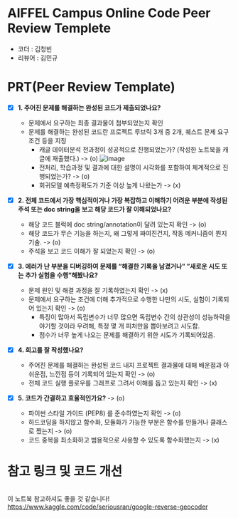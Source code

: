 # AIFFEL Campus Online Code Peer Review Templete
- 코더 : 김청빈
- 리뷰어 : 김민규

# PRT(Peer Review Template)
- [x]  **1. 주어진 문제를 해결하는 완성된 코드가 제출되었나요?**
    - 문제에서 요구하는 최종 결과물이 첨부되었는지 확인
    - 문제를 해결하는 완성된 코드란 프로젝트 루브릭 3개 중 2개, 
    퀘스트 문제 요구조건 등을 지칭
        - 캐글 데이터분석 전과정이 성공적으로 진행되었는가? (작성한 노트북을 캐글에 재출했다.) -> (o)
          ![image](https://github.com/mkk4726/modulab-AIFELL_Quest/assets/68997408/76046eb1-1555-41ce-9492-e68cd5989062)
        -  전처리, 학습과정 및 결과에 대한 설명이 시각화를 포함하여 체계적으로 진행되었는가? -> (o)
        -  회귀모델 예측정확도가 기준 이상 높게 나왔는가 -> (x)
    
- [x]  **2. 전체 코드에서 가장 핵심적이거나 가장 복잡하고 이해하기 어려운 부분에 작성된 
주석 또는 doc string을 보고 해당 코드가 잘 이해되었나요?**
    - 해당 코드 블럭에 doc string/annotation이 달려 있는지 확인 -> (o)
    - 해당 코드가 무슨 기능을 하는지, 왜 그렇게 짜여진건지, 작동 메커니즘이 뭔지 기술. -> (o)
    - 주석을 보고 코드 이해가 잘 되었는지 확인 -> (o)
        
        
- [x]  **3. 에러가 난 부분을 디버깅하여 문제를 “해결한 기록을 남겼거나” 
”새로운 시도 또는 추가 실험을 수행”해봤나요?** 
    - 문제 원인 및 해결 과정을 잘 기록하였는지 확인 -> (x)
    - 문제에서 요구하는 조건에 더해 추가적으로 수행한 나만의 시도, 
    실험이 기록되어 있는지 확인 -> (o)
      - 특징이 많아서 독립변수가 너무 많으면 독립변수 간의 상관성이 성능하락을 야기할 것이라 우려해, 특정 몇 개 피처만을 뽑아보려고 시도함.
      - 점수가 너무 높게 나오는 문제를 해결하기 위한 시도가 기록되어있음.
        
- [x]  **4. 회고를 잘 작성했나요?**
    - 주어진 문제를 해결하는 완성된 코드 내지 프로젝트 결과물에 대해
    배운점과 아쉬운점, 느낀점 등이 기록되어 있는지 확인 -> (o)
    - 전체 코드 실행 플로우를 그래프로 그려서 이해를 돕고 있는지 확인 -> (x)
        
- [x]  **5. 코드가 간결하고 효율적인가요?** -> (o)
    - 파이썬 스타일 가이드 (PEP8) 를 준수하였는지 확인 -> (o)
    - 하드코딩을 하지않고 함수화, 모듈화가 가능한 부분은 함수를 만들거나 클래스로 짰는지 -> (o)
    - 코드 중복을 최소화하고 범용적으로 사용할 수 있도록 함수화했는지 -> (x)


# 참고 링크 및 코드 개선
```
```
이 노트북 참고하셔도 좋을 것 같습니다!    
https://www.kaggle.com/code/seriousran/google-reverse-geocoder

